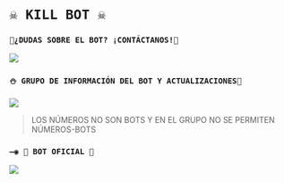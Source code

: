 # `☠️ KILL BOT ☠️` 

### `🏓¿DUDAS SOBRE EL BOT? ¡CONTÁCTANOS!🍁`
<a href="http://wa.me/543704518876" target="blank"><img src="https://img.shields.io/badge/OFC-INEFFABLE_MVRCO-25D366?style=for-the-badge&logo=whatsapp&logoColor=white" /></a>

### `⛄ GRUPO DE INFORMACIÓN DEL BOT Y ACTUALIZACIONES🧿`
<a href="https://chat.whatsapp.com/HqhAoXS8TCcJIn0KrbJZKz" target="blank"><img src="https://img.shields.io/badge/GRUPO_DE_SOPORTE-25D366?style=for-the-badge&logo=whatsapp&logoColor=white" /></a>

> LOS NÚMEROS NO SON BOTS Y EN EL GRUPO NO SE PERMITEN NÚMEROS-BOTS

### `—◉ 🤖 BOT OFICIAL 🤖`
<a href="https://wa.me/543704518876" target="blank"><img src="https://img.shields.io/badge/BOT-KILL_BOT-25D366?style=for-the-badge&logo=whatsapp&logoColor=white" /></a>

